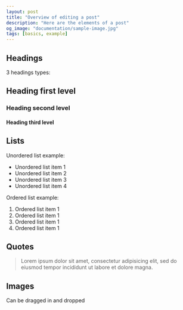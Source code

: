 ```yaml
---
layout: post
title: "Overview of editing a post"
description: "Here are the elements of a post"
og_image: "documentation/sample-image.jpg"
tags: [basics, example]
---
```


## Headings

3 headings types:

## Heading first level
### Heading second level
#### Heading third level

## Lists

Unordered list example:
* Unordered list item 1
* Unordered list item 2
* Unordered list item 3
* Unordered list item 4

Ordered list example:
1. Ordered list item 1
2. Ordered list item 1
3. Ordered list item 1
4. Ordered list item 1

## Quotes

> Lorem ipsum dolor sit amet, consectetur adipisicing elit, sed do eiusmod tempor
incididunt ut labore et dolore magna.

## Images

Can be dragged in and dropped